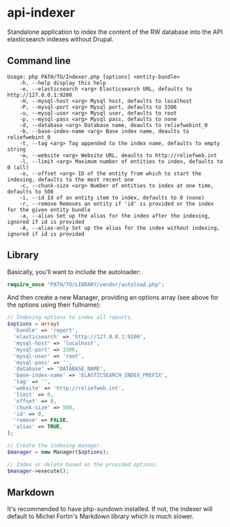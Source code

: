 api-indexer
===========

Standalone application to index the content of the RW database into the API elasticsearch indexes without Drupal.

Command line
------------

```
Usage: php PATH/TO/Indexer.php [options] <entity-bundle>
    -h, --help display this help
    -e, --elasticsearch <arg> Elasticsearch URL, defaults to http://127.0.0.1:9200
    -H, --mysql-host <arg> Mysql host, defaults to localhost
    -P, --mysql-port <arg> Mysql port, defaults to 3306
    -u, --mysql-user <arg> Mysql user, defaults to root
    -p, --mysql-pass <arg> Mysql pass, defaults to none
    -d, --database <arg> Database name, deaults to reliefwebint_0
    -b, --base-index-name <arg> Base index name, deaults to reliefwebint_0
    -t, --tag <arg> Tag appended to the index name, defaults to empty string
    -w, --website <arg> Website URL, deaults to http://reliefweb.int
    -l, --limit <arg> Maximum number of entities to index, defaults to 0 (all)
    -o, --offset <arg> ID of the entity from which to start the indexing, defaults to the most recent one
    -c, --chunk-size <arg> Number of entities to index at one time, defaults to 500
    -i, --id Id of an entity item to index, defaults to 0 (none)
    -r, --remove Removes an entity if 'id' is provided or the index for the given entity bundle
    -a, --alias Set up the alias for the index after the indexing, ignored if id is provided
    -A, --alias-only Set up the alias for the index without indexing, ignored if id is provided
```

Library
-------

Basically, you'll want to include the autoloader:

```php
require_once "PATH/TO/LIBRARY/vendor/autoload.php";
```

And then create a new Manager, providing an options array (see above for the options using their fullname):

```php
// Indexing options to index all reports.
$options = array(
  'bundle' => 'report',
  'elasticsearch' => 'http://127.0.0.1:9200',
  'mysql-host' => 'localhost',
  'mysql-port' => 3306,
  'mysql-user' => 'root',
  'mysql-pass' => '',
  'database' => 'DATABASE_NAME',
  'base-index-name' => 'ELASTICSEARCH_INDEX_PREFIX',
  'tag' => '',
  'website' => 'http://reliefweb.int',
  'limit' => 0,
  'offset' => 0,
  'chunk-size' => 500,
  'id' => 0,
  'remove' => FALSE,
  'alias' => TRUE,
);

// Create the indexing manager.
$manager = new Manager($options);

// Index or delete based on the provided options.
$manager->execute();
```

Markdown
--------

It's recommended to have php-sundown installed. If not, the indexer will default to Michel Fortin's Markdown library which is much slower.
